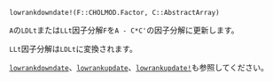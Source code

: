 ```
lowrankdowndate!(F::CHOLMOD.Factor, C::AbstractArray)
```

`A`の`LDLt`または`LLt`因子分解`F`を`A - C*C'`の因子分解に更新します。

`LLt`因子分解は`LDLt`に変換されます。

[`lowrankdowndate`](@ref)、[`lowrankupdate`](@ref)、[`lowrankupdate!`](@ref)も参照してください。
